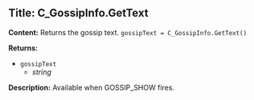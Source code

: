 ## Title: C_GossipInfo.GetText

**Content:**
Returns the gossip text.
`gossipText = C_GossipInfo.GetText()`

**Returns:**
- `gossipText`
  - *string*

**Description:**
Available when GOSSIP_SHOW fires.
